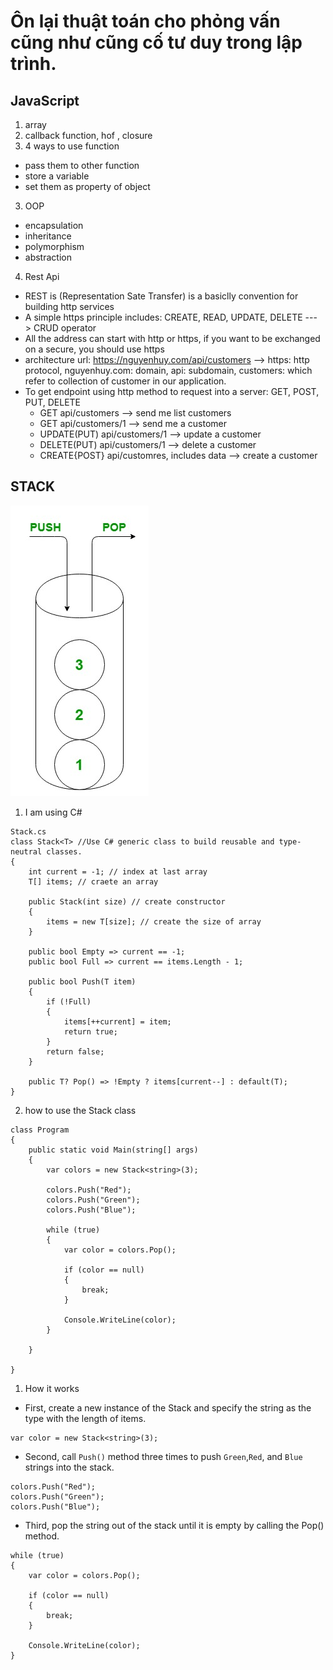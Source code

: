 # Ôn lại thuật toán cho phỏng vấn cũng như cũng cố tư duy trong lập trình.

## JavaScript

1. array
2. callback function, hof , closure
3. 4 ways to use function
- pass them to other function
- store a variable
- set them as property of object

3. OOP
- encapsulation
- inheritance
- polymorphism
- abstraction

4. Rest Api

- REST is (Representation Sate Transfer) is a basiclly convention for building http services
- A simple https principle includes: CREATE, READ, UPDATE, DELETE ---> CRUD operator
- All the address can start with http or https, if you want to be exchanged on a secure, you should use https
- architecture url: https://nguyenhuy.com/api/customers --> https: http protocol, nguyenhuy.com: domain, api: subdomain, customers: which refer to collection of customer in our application.
- To get endpoint using http method to request into a server: GET, POST, PUT, DELETE
    - GET api/customers --> send me list customers
    - GET api/customers/1 --> send me a customer
    - UPDATE(PUT) api/customers/1 --> update a customer
    - DELETE(PUT) api/customers/1 --> delete a customer
    - CREATE{POST} api/customres, includes data --> create a customer


## STACK
![stack image](./image/Stack.jpg)
1. I am using C#
```
Stack.cs
class Stack<T> //Use C# generic class to build reusable and type-neutral classes. 
{
    int current = -1; // index at last array
    T[] items; // craete an array

    public Stack(int size) // create constructor
    {
        items = new T[size]; // create the size of array
    }

    public bool Empty => current == -1;
    public bool Full => current == items.Length - 1;

    public bool Push(T item)
    {
        if (!Full)
        {
            items[++current] = item;
            return true;
        }
        return false;
    }

    public T? Pop() => !Empty ? items[current--] : default(T);
}
```
2. how to use the Stack<T> class
```
class Program
{
    public static void Main(string[] args)
    {
        var colors = new Stack<string>(3);

        colors.Push("Red");
        colors.Push("Green");
        colors.Push("Blue");

        while (true)
        {
            var color = colors.Pop();

            if (color == null)
            {
                break;
            }

            Console.WriteLine(color);
        }

    }

}
```
1. How it works
- First, create a new instance of the Stack and specify the string as the type with the length of items.
```
var color = new Stack<string>(3);
```
- Second, call ```Push()``` method three times to push ```Green```,```Red```, and ```Blue``` strings into the stack.
```
colors.Push("Red");
colors.Push("Green");
colors.Push("Blue");
```
- Third, pop the string out of the stack until it is empty by calling the Pop() method.
```
while (true)
{
    var color = colors.Pop();

    if (color == null)
    {
        break;
    }

    Console.WriteLine(color);
}
```